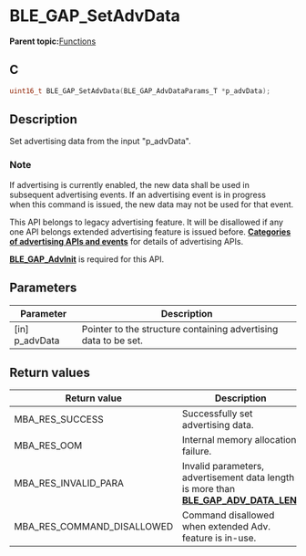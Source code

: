 # BLE\_GAP\_SetAdvData

**Parent topic:**[Functions](GUID-0DD261BF-40D6-42CD-8806-9B93D259D1CC.md)

## C

```c
uint16_t BLE_GAP_SetAdvData(BLE_GAP_AdvDataParams_T *p_advData);
```

## Description

Set advertising data from the input "p\_advData".

### Note

If advertising is currently enabled, the new data shall be used in<br />subsequent advertising events. If an advertising event is in progress<br />when this command is issued, the new data may not be used for that event.

This API belongs to legacy advertising feature. It will be disallowed if any one API belongs extended advertising feature is issued before. **[Categories of advertising APIs and events](GUID-6250C306-2D62-4631-A4F9-616BBCCC48AC.md)** for details of advertising APIs.

**[BLE\_GAP\_AdvInit](GUID-00582C15-26DA-41D8-8125-1FDD13BCF632.md)** is required for this API.

## Parameters

|Parameter|Description|
|---------|-----------|
|\[in\] p\_advData|Pointer to the structure containing advertising data to be set.|

## Return values

|Return value|Description|
|------------|-----------|
|MBA\_RES\_SUCCESS|Successfully set advertising data.|
|MBA\_RES\_OOM|Internal memory allocation failure.|
|MBA\_RES\_INVALID\_PARA|Invalid parameters, advertisement data length is more than **[BLE\_GAP\_ADV\_DATA\_LEN](GUID-4D05CBBF-8E4B-49B8-A1F1-D37781265701.md)**.|
|MBA\_RES\_COMMAND\_DISALLOWED|Command disallowed when extended Adv. feature is in-use.|

